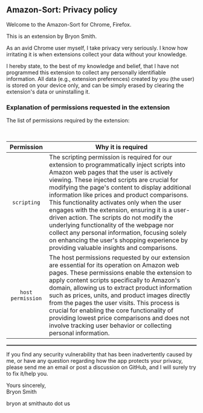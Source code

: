 ## Amazon-Sort: Privacy policy

Welcome to the Amazon-Sort for Chrome, Firefox.

This is an extension by Bryon Smith.

As an avid Chrome user myself, I take privacy very seriously.
I know how irritating it is when extensions collect your data without your knowledge.

I hereby state, to the best of my knowledge and belief, that I have not programmed this extension to collect any personally identifiable information. All data (e.g., extension preferences) created by you (the user) is stored on your device only, and can be simply erased by clearing the extension's data or uninstalling it.

### Explanation of permissions requested in the extension

The list of permissions required by the extension:

<br/>

|    Permission     | Why it is required                                                                                                                                                                                                                                                                                                                                                                                                                                                                                                                                                                                                                     |
| :---------------: | -------------------------------------------------------------------------------------------------------------------------------------------------------------------------------------------------------------------------------------------------------------------------------------------------------------------------------------------------------------------------------------------------------------------------------------------------------------------------------------------------------------------------------------------------------------------------------------------------------------------------------------- |
|    `scripting`    | The scripting permission is required for our extension to programmatically inject scripts into Amazon web pages that the user is actively viewing. These injected scripts are crucial for modifying the page's content to display additional information like prices and product comparisons. This functionality activates only when the user engages with the extension, ensuring it is a user-driven action. The scripts do not modify the underlying functionality of the webpage nor collect any personal information, focusing solely on enhancing the user's shopping experience by providing valuable insights and comparisons. |
| `host permission` | The host permissions requested by our extension are essential for its operation on Amazon web pages. These permissions enable the extension to apply content scripts specifically to Amazon's domain, allowing us to extract product information such as prices, units, and product images directly from the pages the user visits. This process is crucial for enabling the core functionality of providing lowest price comparisons and does not involve tracking user behavior or collecting personal information.                                                                                                                  |

<hr style="border:1px solid gray">

If you find any security vulnerability that has been inadvertently caused by me, or have any question regarding how the app protects your privacy, please send me an email or post a discussion on GitHub, and I will surely try to fix it/help you.

Yours sincerely,  
Bryon Smith

bryon at smithauto dot us
